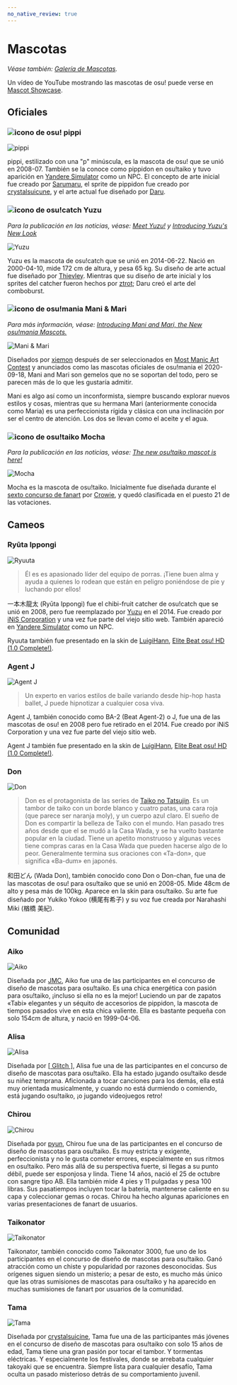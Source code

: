 ```yaml
---
no_native_review: true
---
```


# Mascotas

*Véase también: [Galería de Mascotas](/wiki/Mascots/Gallery).*

Un vídeo de YouTube mostrando las mascotas de osu! puede verse en [Mascot Showcase](https://youtu.be/mJF2cAs_MrI).

## Oficiales

### ![icono de osu!](/wiki/shared/mode/osu.png) pippi

![pippi](img/pippi.png "pippi")

pippi, estilizado con una "p" minúscula, es la mascota de osu! que se unió en 2008-07. También se la conoce como pippidon en osu!taiko y tuvo aparición en [Yandere Simulator](https://yanderesimulator.com) como un NPC. El concepto de arte inicial fue creado por [Sarumaru](https://osu.ppy.sh/users/9427), el sprite de pippidon fue creado por [crystalsuicune](https://osu.ppy.sh/users/9974), y el arte actual fue diseñado por [Daru](https://osu.ppy.sh/users/32480).

### ![icono de osu!catch](/wiki/shared/mode/catch.png) Yuzu

*Para la publicación en las noticias, véase: [Meet Yuzu!](https://osu.ppy.sh/home/news/2014-06-21-meet-yuzu) y [Introducing Yuzu's New Look](https://osu.ppy.sh/home/news/2019-01-09-introducing-yuzu)*

![Yuzu](img/Yuzu.png "Yuzu")

Yuzu es la mascota de osu!catch que se unió en 2014-06-22. Nació en 2000-04-10, mide 172 cm de altura, y pesa 65 kg. Su diseño de arte actual fue diseñado por [Thievley](https://osu.ppy.sh/users/4717672). Mientras que su diseño de arte inicial y los sprites del catcher fueron hechos por [ztrot](https://osu.ppy.sh/users/6347); Daru creó el arte del comboburst.

### ![icono de osu!mania](/wiki/shared/mode/mania.png) Mani & Mari

*Para más información, véase: [Introducing Mani and Mari, the New osu!mania Mascots.](https://osu.ppy.sh/home/news/2020-09-17-introducing-mani-mari-osumania)*

![Mani & Mari](https://assets.ppy.sh/media/mari-mani/wiki-key-condensed.png "Mani & Mari")

Diseñados por [xiemon](https://osu.ppy.sh/users/5203667) después de ser seleccionados en [Most Manic Art Contest](https://osu.ppy.sh/community/contests/80) y anunciados como las mascotas oficiales de osu!mania el 2020-09-18, Mani and Mari son gemelos que no se soportan del todo, pero se parecen más de lo que les gustaría admitir.

Mani es algo así como un inconformista, siempre buscando explorar nuevos estilos y cosas, mientras que su hermana Mari (anteriormente conocida como Maria) es una perfeccionista rígida y clásica con una inclinación por ser el centro de atención. Los dos se llevan como el aceite y el agua.

### ![icono de osu!taiko](/wiki/shared/mode/taiko.png) Mocha

*Para la publicación en las noticias, véase: [The new osu!taiko mascot is here!](https://osu.ppy.sh/home/news/2017-05-25-the-new-osutaiko-mascot-is-here)*

![Mocha](img/Mocha.png "Mocha")

Mocha es la mascota de osu!taiko. Inicialmente fue diseñada durante el [sexto concurso de fanart](https://osu.ppy.sh/community/contests/2) por [Crowie](https://osu.ppy.sh/users/6894067), y quedó clasificada en el puesto 21 de las votaciones.

## Cameos

### Ryūta Ippongi

![Ryuuta](img/Ryuuta.png "Ryuuta")

> Él es es apasionado líder del equipo de porras. ¡Tiene buen alma y ayuda a quienes lo rodean que están en peligro poniéndose de pie y luchando por ellos!

一本木龍太 (Ryūta Ippongi) fue el chibi-fruit catcher de osu!catch que se unió en 2008, pero fue reemplazado por [Yuzu](#yuzu) en el 2014. Fue creado por [iNiS Corporation](https://en.wikipedia.org/wiki/INiS) y una vez fue parte del viejo sitio web. También apareció en [Yandere Simulator](https://yanderesimulator.com) como un NPC.

Ryuuta también fue presentado en la skin de [LuigiHann](https://osu.ppy.sh/users/1079), [Elite Beat osu! HD (1.0 Complete!)](https://osu.ppy.sh/community/forums/topics/190357/).

### Agent J

![Agent J](img/Agent_J.png "Agent J")

> Un experto en varios estilos de baile variando desde hip-hop hasta ballet, J puede hipnotizar a cualquier cosa viva.

Agent J, también conocido como BA-2 (Beat Agent-2) o J, fue una de las mascotas de osu! en 2008 pero fue retirado en el 2014. Fue creado por iNiS Corporation y una vez fue parte del viejo sitio web.

Agent J también fue presentado en la skin de [LuigiHann](https://osu.ppy.sh/users/1079), [Elite Beat osu! HD (1.0 Complete!)](https://osu.ppy.sh/community/forums/topics/190357).

### Don

![Don](img/Don.png "Don")

> Don es el protagonista de las series de [Taiko no Tatsujin](https://en.wikipedia.org/wiki/Taiko_no_Tatsujin). Es un tambor de taiko con un borde blanco y cuatro patas, una cara roja (que parece ser naranja moly), y un cuerpo azul claro. El sueño de Don es compartir la belleza de Taiko con el mundo. Han pasado tres años desde que el se mudó a la Casa Wada, y se ha vuelto bastante popular en la ciudad. Tiene un apetito monstruoso y algunas veces tiene compras caras en la Casa Wada que pueden hacerse algo de lo peor. Generalmente termina sus oraciones con «Ta-don», que significa «Ba-dum» en japonés.

和田どん (Wada Don), también conocido cono Don o Don-chan, fue una de las mascotas de osu! para osu!taiko que se unió en 2008-05. Mide 48cm de alto y pesa más de 100kg. Aparece en la skin para osu!taiko. Su arte fue diseñado por Yukiko Yokoo (横尾有希子) y su voz fue creada por Narahashi Miki (楢橋 美紀).

## Comunidad

### Aiko

![Aiko](img/Aiko.png "Aiko")

Diseñada por [JMC](https://osu.ppy.sh/users/774010), Aiko fue una de las participantes en el concurso de diseño de mascotas para osu!taiko. Es una chica energética con pasión para osu!taiko, ¡incluso si ella no es la mejor! Luciendo un par de zapatos «Tabi» elegantes y un séquito de accesorios de pippidon, la mascota de tiempos pasados vive en esta chica valiente. Ella es bastante pequeña con solo 154cm de altura, y nació en 1999-04-06.

### Alisa

![Alisa](img/Alisa.png "Alisa")

Diseñada por [\[ Glitch \]](https://osu.ppy.sh/users/3781400), Alisa fue una de las participantes en el concurso de diseño de mascotas para osu!taiko. Ella ha estado jugando osu!taiko desde su niñez temprana. Aficionada a tocar canciones para los demás, ella está muy orientada musicalmente, y cuando no está durmiendo o comiendo, está jugando osu!taiko, ¡o jugando videojuegos retro!

### Chirou

![Chirou](img/Chirou.png "Chirou")

Diseñada por [pyun](https://osu.ppy.sh/users/981534), Chirou fue una de las participantes en el concurso de diseño de mascotas para osu!taiko. Es muy estricta y exigente, perfeccionista y no le gusta cometer errores, especialmente en sus ritmos en osu!taiko. Pero más allá de su perspectiva fuerte, si llegas a su punto débil, puede ser esponjosa y linda. Tiene 14 años, nació el 25 de octubre con sangre tipo AB. Ella también mide 4 pies y 11 pulgadas y pesa 100 libras. Sus pasatiempos incluyen tocar la batería, mantenerse caliente en su capa y coleccionar gemas o rocas. Chirou ha hecho algunas apariciones en varias presentaciones de fanart de usuarios.

### Taikonator

![Taikonator](img/Taikonator.png "Taikonator")

Taikonator, también conocido como Taikonator 3000, fue uno de los participantes en el concurso de diseño de mascotas para osu!taiko. Ganó atracción como un chiste y popularidad por razones desconocidas. Sus orígenes siguen siendo un misterio; a pesar de esto, es mucho más único que las otras sumisiones de mascotas para osu!taiko y ha aparecido en muchas sumisiones de fanart por usuarios de la comunidad.

### Tama

![Tama](img/Tama.png "Tama")

Diseñada por [crystalsuicine](https://osu.ppy.sh/users/9974), Tama fue una de las participantes más jóvenes en el concurso de diseño de mascotas para osu!taiko con solo 15 años de edad, Tama tiene una gran pasión por tocar el tambor. Y tormentas eléctricas. Y especialmente los festivales, donde se arrebata cualquier takoyaki que se encuentra. Siempre lista para cualquier desafío, Tama oculta un pasado misterioso detrás de su comportamiento juvenil.

